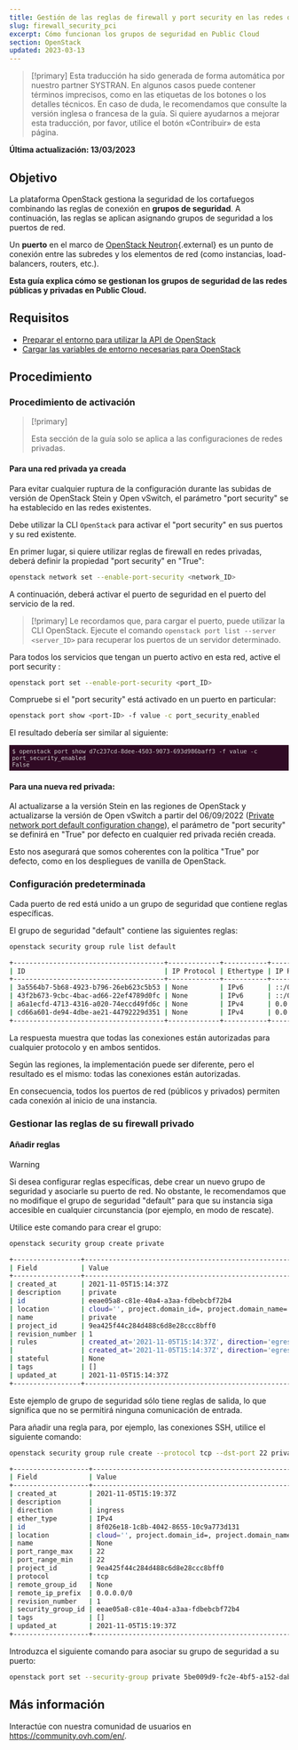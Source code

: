 ```yaml
---
title: Gestión de las reglas de firewall y port security en las redes que utilizan OpenStack CLI
slug: firewall_security_pci
excerpt: Cómo funcionan los grupos de seguridad en Public Cloud
section: OpenStack
updated: 2023-03-13
---
```


<style>
 pre {
     font-size: 14px;
 }
 pre.console {
   background-color: #300A24; 
   color: #ccc;
   font-family: monospace;
   padding: 5px;
   margin-bottom: 5px;
 }
 pre.console code {
   border: solid 0px transparent;
   font-family: monospace !important;
   font-size: 0.75em;
   color: #ccc;
 }
 .small {
     font-size: 0.75em;
 }
</style>

> [!primary]
> Esta traducción ha sido generada de forma automática por nuestro partner SYSTRAN. En algunos casos puede contener términos imprecisos, como en las etiquetas de los botones o los detalles técnicos. En caso de duda, le recomendamos que consulte la versión inglesa o francesa de la guía. Si quiere ayudarnos a mejorar esta traducción, por favor, utilice el botón «Contribuir» de esta página.
> 

**Última actualización: 13/03/2023**

## Objetivo

La plataforma OpenStack gestiona la seguridad de los cortafuegos combinando las reglas de conexión en **grupos de seguridad**. A continuación, las reglas se aplican asignando grupos de seguridad a los puertos de red.

Un **puerto** en el marco de [OpenStack Neutron](https://docs.openstack.org/neutron/latest/index.html){.external} es un punto de conexión entre las subredes y los elementos de red (como instancias, load-balancers, routers, etc.).

**Esta guía explica cómo se gestionan los grupos de seguridad de las redes públicas y privadas en Public Cloud.**

## Requisitos

- [Preparar el entorno para utilizar la API de OpenStack](https://docs.ovh.com/es/public-cloud/prepare_the_environment_for_using_the_openstack_api/)
- [Cargar las variables de entorno necesarias para OpenStack](https://docs.ovh.com/es/public-cloud/set-openstack-environment-variables/)

## Procedimiento

### Procedimiento de activación <a name="activation"></a>

> [!primary]
>
> Esta sección de la guía solo se aplica a las configuraciones de redes privadas.

#### Para una red privada ya creada

Para evitar cualquier ruptura de la configuración durante las subidas de versión de OpenStack Stein y Open vSwitch, el parámetro "port security" se ha establecido en las redes existentes.

Debe utilizar la CLI `OpenStack` para activar el "port security" en sus puertos y su red existente.

En primer lugar, si quiere utilizar reglas de firewall en redes privadas, deberá definir la propiedad "port security" en "True":

```bash
openstack network set --enable-port-security <network_ID>
```

A continuación, deberá activar el puerto de seguridad en el puerto del servicio de la red. 

> [!primary]
> Le recordamos que, para cargar el puerto, puede utilizar la CLI OpenStack. Ejecute el comando `openstack port list --server <server_ID>` para recuperar los puertos de un servidor determinado.
>

Para todos los servicios que tengan un puerto activo en esta red, active el port security :

```bash
openstack port set --enable-port-security <port_ID>
```

Compruebe si el "port security" está activado en un puerto en particular:

```bash
openstack port show <port-ID> -f value -c port_security_enabled
```

El resultado debería ser similar al siguiente:

<pre class="console"><code>$ openstack port show d7c237cd-8dee-4503-9073-693d986baff3 -f value -c port_security_enabled
False
</code></pre>

#### Para una nueva red privada:

Al actualizarse a la versión Stein en las regiones de OpenStack y actualizarse la versión de Open vSwitch a partir del 06/09/2022 ([Private network port default configuration change](https://public-cloud.status-ovhcloud.com/incidents/z6qq4bcvsn11)), el parámetro de "port security" se definirá en "True" por defecto en cualquier red privada recién creada.

Esto nos asegurará que somos coherentes con la política "True" por defecto, como en los despliegues de vanilla de OpenStack.

### Configuración predeterminada

Cada puerto de red está unido a un grupo de seguridad que contiene reglas específicas.

El grupo de seguridad "default" contiene las siguientes reglas:

```bash
openstack security group rule list default

+--------------------------------------+-------------+-----------+-----------+------------+-----------------------+
| ID                                   | IP Protocol | Ethertype | IP Range  | Port Range | Remote Security Group |
+--------------------------------------+-------------+-----------+-----------+------------+-----------------------+
| 3a5564b7-5b68-4923-b796-26eb623c5b53 | None        | IPv6      | ::/0      |            | None                  |
| 43f2b673-9cbc-4bac-ad66-22ef4789d0fc | None        | IPv6      | ::/0      |            | None                  |
| a6a1ecfd-4713-4316-a020-74eccd49fd6c | None        | IPv4      | 0.0.0.0/0 |            | None                  |
| cd66a601-de94-4dbe-ae21-44792229d351 | None        | IPv4      | 0.0.0.0/0 |            | None                  |
+--------------------------------------+-------------+-----------+-----------+------------+-----------------------+
```

La respuesta muestra que todas las conexiones están autorizadas para cualquier protocolo y en ambos sentidos.

Según las regiones, la implementación puede ser diferente, pero el resultado es el mismo: todas las conexiones están autorizadas.

En consecuencia, todos los puertos de red (públicos y privados) permiten cada conexión al inicio de una instancia.

### Gestionar las reglas de su firewall privado

#### Añadir reglas

> [!warning]
> Si desea configurar reglas específicas, debe crear un nuevo grupo de seguridad y asociarle su puerto de red. No obstante, le recomendamos que no modifique el grupo de seguridad "default" para que su instancia siga accesible en cualquier circunstancia (por ejemplo, en modo de rescate).
>

Utilice este comando para crear el grupo:

```bash
openstack security group create private

+-----------------+----------------------------------------------------------------------------------------------------------------------------------------------------------------------------+
| Field           | Value                                                                                                                                                                      |
+-----------------+----------------------------------------------------------------------------------------------------------------------------------------------------------------------------+
| created_at      | 2021-11-05T15:14:37Z                                                                                                                                                       |
| description     | private                                                                                                                                                                    |
| id              | eeae05a8-c81e-40a4-a3aa-fdbebcbf72b4                                                                                                                                       |
| location        | cloud='', project.domain_id=, project.domain_name='Default', project.id='9ea425f44c284d488c6d8e28ccc8bff0', project.name='3614264792735868', region_name='GRA11', zone=    |
| name            | private                                                                                                                                                                    |
| project_id      | 9ea425f44c284d488c6d8e28ccc8bff0                                                                                                                                           |
| revision_number | 1                                                                                                                                                                          |
| rules           | created_at='2021-11-05T15:14:37Z', direction='egress', ethertype='IPv4', id='54fae025-3439-4e45-8745-2ffe5b261f72', revision_number='1', updated_at='2021-11-05T15:14:37Z' |
|                 | created_at='2021-11-05T15:14:37Z', direction='egress', ethertype='IPv6', id='ad1aa507-79bd-434f-b674-221ef41d9ba6', revision_number='1', updated_at='2021-11-05T15:14:37Z' |
| stateful        | None                                                                                                                                                                       |
| tags            | []                                                                                                                                                                         |
| updated_at      | 2021-11-05T15:14:37Z                                                                                                                                                       |
+-----------------+----------------------------------------------------------------------------------------------------------------------------------------------------------------------------+
```

Este ejemplo de grupo de seguridad sólo tiene reglas de salida, lo que significa que no se permitirá ninguna comunicación de entrada.

Para añadir una regla para, por ejemplo, las conexiones SSH, utilice el siguiente comando:

```bash
openstack security group rule create --protocol tcp --dst-port 22 private

+-------------------+-------------------------------------------------------------------------------------------------------------------------------------------------------------------------+
| Field             | Value                                                                                                                                                                   |
+-------------------+-------------------------------------------------------------------------------------------------------------------------------------------------------------------------+
| created_at        | 2021-11-05T15:19:37Z                                                                                                                                                    |
| description       |                                                                                                                                                                         |
| direction         | ingress                                                                                                                                                                 |
| ether_type        | IPv4                                                                                                                                                                    |
| id                | 8f026e18-1c8b-4042-8655-10c9a773d131                                                                                                                                    |
| location          | cloud='', project.domain_id=, project.domain_name='Default', project.id='9ea425f44c284d488c6d8e28ccc8bff0', project.name='3614264792735868', region_name='GRA11', zone= |
| name              | None                                                                                                                                                                    |
| port_range_max    | 22                                                                                                                                                                      |
| port_range_min    | 22                                                                                                                                                                      |
| project_id        | 9ea425f44c284d488c6d8e28ccc8bff0                                                                                                                                        |
| protocol          | tcp                                                                                                                                                                     |
| remote_group_id   | None                                                                                                                                                                    |
| remote_ip_prefix  | 0.0.0.0/0                                                                                                                                                               |
| revision_number   | 1                                                                                                                                                                       |
| security_group_id | eeae05a8-c81e-40a4-a3aa-fdbebcbf72b4                                                                                                                                    |
| tags              | []                                                                                                                                                                      |
| updated_at        | 2021-11-05T15:19:37Z                                                                                                                                                    |
+-------------------+-------------------------------------------------------------------------------------------------------------------------------------------------------------------------+
```


Introduzca el siguiente comando para asociar su grupo de seguridad a su puerto:

```bash
openstack port set --security-group private 5be009d9-fc2e-4bf5-a152-dab52614b02d
```

## Más información

Interactúe con nuestra comunidad de usuarios en <https://community.ovh.com/en/>.
